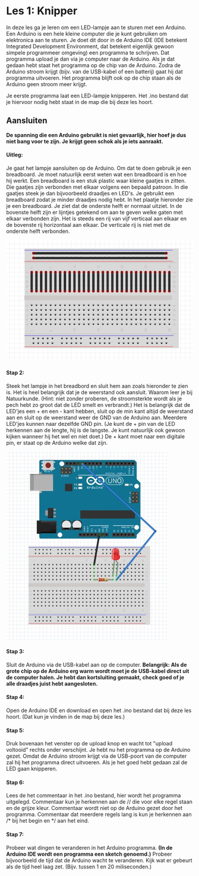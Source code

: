 # Les 1: Knipper
In deze les ga je leren om een LED-lampje aan te sturen met een Arduino. Een Arduino is een hele kleine computer die je kunt gebruiken
om elektronica aan te sturen. Je doet dit door in de Arduino IDE (IDE betekent Integrated Development Environment, dat betekent eigenlijk gewoon simpele programmeer omgeving) een programma te schrijven. Dat programma upload je dan via je computer naar de Arduino. Als je dat gedaan hebt staat het programma op de chip van de Arduino. Zodra de Arduino stroom krijgt (bijv. van de USB-kabel of een batterij) gaat hij dat programma uitvoeren. Het programma blijft ook op de chip staan als de Arduino geen stroom meer krijgt.

Je eerste programma laat een LED-lampje knipperen. Het .ino bestand dat je hiervoor nodig hebt staat in de map die bij deze les hoort.

## Aansluiten
__De spanning die een Arduino gebruikt is niet gevaarlijk, hier hoef je dus niet bang voor te zijn. Je krijgt geen schok als je iets aanraakt.__

#### Uitleg:
Je gaat het lampje aansluiten op de Arduino. Om dat te doen gebruik je een breadboard. Je moet natuurlijk eerst weten wat een breadboard is en hoe hij werkt. Een breadboard is een stuk plastic waar kleine gaatjes in zitten. Die gaatjes zijn verbonden met elkaar volgens een bepaald patroon. In die gaatjes steek je dan bijvoorbeeld draadjes en LED's. Je gebruikt een breadboard zodat je minder draadjes nodig hebt. In het plaatje hieronder zie je een breadboard. Je ziet dat de onderste helft er normaal uitziet. In de bovenste helft zijn er lijntjes getekend om aan te geven welke gaten met elkaar verbonden zijn. Het is steeds een rij van vijf verticaal aan elkaar en de bovenste rij horizontaal aan elkaar. De verticale rij is niet met de onderste helft verbonden.

![alt text](https://github.com/annehinrichs22/School-Lessen-Praedinius/blob/master/afbeeldingen/breadboard_uitleg.jpg)

#### Stap 2: 
Steek het lampje in het breadbord en sluit hem aan zoals hieronder te zien is. Het is heel belangrijk dat je de weerstand ook  aansluit. Waarom leer je bij Natuurkunde. (Hint: niet zonder proberen, de stroomsterkte wordt als je pech hebt zo groot dat de LED smelt en verbrandt.)
Het is belangrijk dat de LED'jes een + en een - kant hebben, sluit op de min kant altijd de weerstand aan en sluit op de weerstand weer de GND van de Arduino aan. Meerdere LED'jes kunnen naar dezelfde GND pin. (Je kunt de + pin van de LED herkennen aan de lengte, hij is de langste. Je kunt natuurlijk ook gewoon kijken wanneer hij het wel en niet doet.) De + kant moet naar een digitale pin, er staat op de Arduino welke dat zijn.

![alt text](https://github.com/annehinrichs22/School-Lessen-Praedinius/blob/master/afbeeldingen/Les1.jpg)

#### Stap 3: 
Sluit de Arduino via de USB-kabel aan op de computer. **Belangrijk: Als de grote chip op de Arduino erg warm wordt moet je de USB-kabel direct uit de computer halen. Je hebt dan kortsluiting gemaakt, check goed of je alle draadjes juist hebt aangesloten.**

#### Stap 4: 
Open de Arduino IDE en download en open het .ino bestand dat bij deze les hoort. (Dat kun je vinden in de map bij deze les.)

#### Stap 5: 
Druk bovenaan het venster op de upload knop en wacht tot "upload voltooid" rechts onder verschijnt. Je hebt nu het programma op de Arduino gezet. Omdat de Arduino stroom krijgt via de USB-poort van de computer zal hij het programma direct uitvoeren. Als je het goed hebt gedaan zal de LED gaan knipperen.

#### Stap 6:
Lees de het commentaar in het .ino bestand, hier wordt het programma uitgelegd. Commentaar kun je herkennen aan de // die voor elke regel staan en de grijze kleur. Commentaar wordt niet op de Arduino gezet door het programma. Commentaar dat meerdere regels lang is kun je herkennen aan /* bij het begin en */ aan het eind.

#### Stap 7:
Probeer wat dingen te veranderen in het Arduino programma. __(In de Arduino IDE wordt een programma een sketch genoemd.)__ Probeer bijvoorbeeld de tijd dat de Arduino wacht te veranderen. Kijk wat er gebeurt als de tijd heel laag zet. (Bijv. tussen 1 en 20 miliseconden.)
